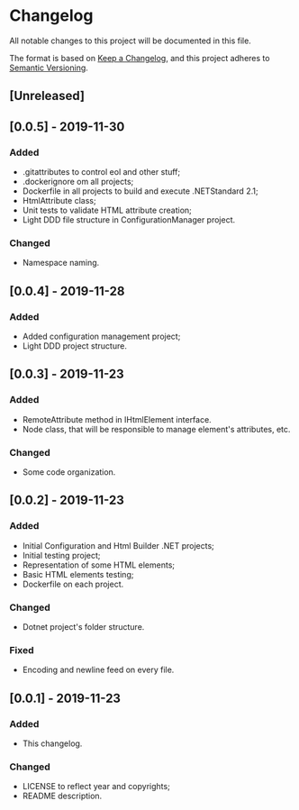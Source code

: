 # Changelog
All notable changes to this project will be documented in this file.

The format is based on [Keep a Changelog](https://keepachangelog.com/en/1.0.0/),
and this project adheres to [Semantic Versioning](https://semver.org/spec/v2.0.0.html).

## [Unreleased]

## [0.0.5] - 2019-11-30
### Added
- .gitattributes to control eol and other stuff;
- .dockerignore om all projects;
- Dockerfile in all projects to build and execute .NETStandard 2.1;
- HtmlAttribute class;
- Unit tests to validate HTML attribute creation;
- Light DDD file structure in ConfigurationManager project.

### Changed
- Namespace naming.

## [0.0.4] - 2019-11-28
### Added
- Added configuration management project;
- Light DDD project structure.

## [0.0.3] - 2019-11-23
### Added
- RemoteAttribute method in IHtmlElement interface.
- Node class, that will be responsible to manage element's attributes, etc.

### Changed
- Some code organization.

## [0.0.2] - 2019-11-23
### Added
- Initial Configuration and Html Builder .NET projects;
- Initial testing project;
- Representation of some HTML elements;
- Basic HTML elements testing;
- Dockerfile on each project.

### Changed
- Dotnet project's folder structure.

### Fixed
- Encoding and newline feed on every file.

## [0.0.1] - 2019-11-23
### Added
- This changelog.

### Changed
- LICENSE to reflect year and copyrights;
- README description.
